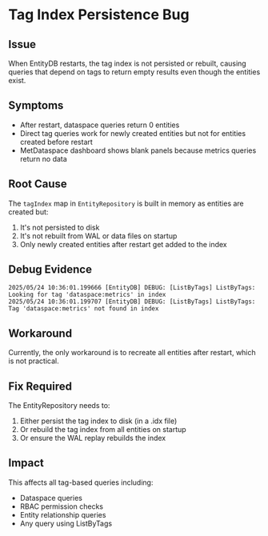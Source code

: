 # Tag Index Persistence Bug

## Issue
When EntityDB restarts, the tag index is not persisted or rebuilt, causing queries that depend on tags to return empty results even though the entities exist.

## Symptoms
- After restart, dataspace queries return 0 entities
- Direct tag queries work for newly created entities but not for entities created before restart
- MetDataspace dashboard shows blank panels because metrics queries return no data

## Root Cause
The `tagIndex` map in `EntityRepository` is built in memory as entities are created but:
1. It's not persisted to disk
2. It's not rebuilt from WAL or data files on startup
3. Only newly created entities after restart get added to the index

## Debug Evidence
```
2025/05/24 10:36:01.199666 [EntityDB] DEBUG: [ListByTags] ListByTags: Looking for tag 'dataspace:metrics' in index
2025/05/24 10:36:01.199707 [EntityDB] DEBUG: [ListByTags] ListByTags: Tag 'dataspace:metrics' not found in index
```

## Workaround
Currently, the only workaround is to recreate all entities after restart, which is not practical.

## Fix Required
The EntityRepository needs to:
1. Either persist the tag index to disk (in a .idx file)
2. Or rebuild the tag index from all entities on startup
3. Or ensure the WAL replay rebuilds the index

## Impact
This affects all tag-based queries including:
- Dataspace queries
- RBAC permission checks
- Entity relationship queries
- Any query using ListByTags